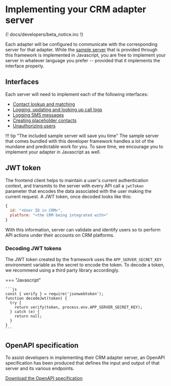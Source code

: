 # Implementing your CRM adapter server

{! docs/developers/beta_notice.inc !}

Each adapter will be configured to communicate with the corresponding server for that adapter. While the [sample server](https://github.com/ringcentral/rc-unified-crm-extension/blob/FrameworkRefactor/server/src/platformModules/testCRM.js) that is provided through this framework is implemented in Javascript, you are free to implement your server in whatever language you prefer -- provided that it implements the interface properly. 

## Interfaces

Each server will need to implement each of the following interfaces:

* [Contact lookup and matching](contact-matching.md)
* [Logging, updating and looking up call logs](logging-calls.md)
* [Logging SMS messages](logging-sms.md)
* [Creating placeholder contacts](placeholder-contacts.md)
* [Unauthorizing users](unauthorization.md)

!!! tip "The included sample server will save you time"
    The sample server that comes bundled with this developer framework handles a lot of the mundane and predictable work for you. To save time, we encourage you to implement your adapter in Javascript as well. 

## JWT token

The frontend client helps to maintain a user's current authentication context, and transmits to the server with every API call a `jwtToken` parameter that encodes the data associated with the user making the current request. A JWT token, once decoded looks like this:

```js
{
  id: "<User ID in CRM>",
  platform: "<the CRM being integrated with>"
}
```

With this information, server can validate and identify users so to perform API actions under their accounts on CRM platforms. 

### Decoding JWT tokens

The JWT token created by the framework uses the `APP_SERVER_SECRET_KEY` environment variable as the secret to encode the token. To decode a token, we recommend using a third party library accordingly.

=== "Javascript"

    ```js
	const { verify } = require('jsonwebtoken');
    function decodeJwt(token) {
      try {
        return verify(token, process.env.APP_SERVER_SECRET_KEY);
      } catch (e) {
        return null;
      }
    }
    ```

## OpenAPI specification

To assist developers in implementing their CRM adapter server, an OpenAPI specification has been produced that defines the input and output of that server and its various endpoints. 

[Download the OpenAPI specification](../crm-server-openapi.json)



